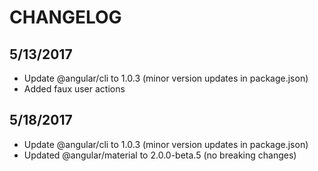 # CHANGELOG

## 5/13/2017
- Update @angular/cli to 1.0.3 (minor version updates in package.json)
- Added faux user actions

## 5/18/2017
- Update @angular/cli to 1.0.3 (minor version updates in package.json)
- Updated @angular/material to 2.0.0-beta.5 (no breaking changes)